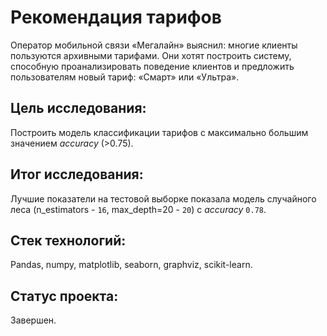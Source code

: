 # Рекомендация тарифов

Оператор мобильной связи «Мегалайн» выяснил: многие клиенты пользуются архивными тарифами. Они хотят построить систему,
способную проанализировать поведение клиентов и предложить пользователям новый тариф: «Смарт» или «Ультра».

## Цель исследования:

Построить модель классификации тарифов с максимально большим значением *accuracy* (>0.75).

## Итог исследования:

Лучшие показатели на тестовой выборке показала модель случайного леса (n_estimators - `16`, max_depth=20 - `20`) с *accuracy* `0.78`.

## Стек технологий:

Pandas, numpy, matplotlib, seaborn, graphviz, scikit-learn.

## Статус проекта:

Завершен.

